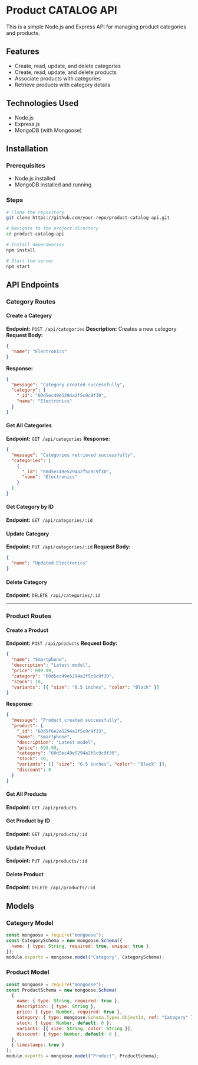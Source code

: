 # Product CATALOG API

This is a simple Node.js and Express API for managing product categories and products.

## Features

- Create, read, update, and delete categories
- Create, read, update, and delete products
- Associate products with categories
- Retrieve products with category details

## Technologies Used

- Node.js
- Express.js
- MongoDB (with Mongoose)

## Installation

### Prerequisites

- Node.js installed
- MongoDB installed and running

### Steps

```bash
# Clone the repository
git clone https://github.com/your-repo/product-catalog-api.git

# Navigate to the project directory
cd product-catalog-api

# Install dependencies
npm install

# Start the server
npm start
```

## API Endpoints

### Category Routes

#### Create a Category

**Endpoint:** `POST /api/categories`
**Description:** Creates a new category
**Request Body:**

```json
{
  "name": "Electronics"
}
```

**Response:**

```json
{
  "message": "Category created successfully",
  "category": {
    "_id": "60d5ec49e5294a2f5c9c9f30",
    "name": "Electronics"
  }
}
```

#### Get All Categories

**Endpoint:** `GET /api/categories`
**Response:**

```json
{
  "message": "Categories retrieved successfully",
  "categories": [
    {
      "_id": "60d5ec49e5294a2f5c9c9f30",
      "name": "Electronics"
    }
  ]
}
```

#### Get Category by ID

**Endpoint:** `GET /api/categories/:id`

#### Update Category

**Endpoint:** `PUT /api/categories/:id`
**Request Body:**

```json
{
  "name": "Updated Electronics"
}
```

#### Delete Category

**Endpoint:** `DELETE /api/categories/:id`

---

### Product Routes

#### Create a Product

**Endpoint:** `POST /api/products`
**Request Body:**

```json
{
  "name": "Smartphone",
  "description": "Latest model",
  "price": 699.99,
  "category": "60d5ec49e5294a2f5c9c9f30",
  "stock": 10,
  "variants": [{ "size": "6.5 inches", "color": "Black" }]
}
```

**Response:**

```json
{
  "message": "Product created successfully",
  "product": {
    "_id": "60d5f6e2e5294a2f5c9c9f33",
    "name": "Smartphone",
    "description": "Latest model",
    "price": 699.99,
    "category": "60d5ec49e5294a2f5c9c9f30",
    "stock": 10,
    "variants": [{ "size": "6.5 inches", "color": "Black" }],
    "discount": 0
  }
}
```

#### Get All Products

**Endpoint:** `GET /api/products`

#### Get Product by ID

**Endpoint:** `GET /api/products/:id`

#### Update Product

**Endpoint:** `PUT /api/products/:id`

#### Delete Product

**Endpoint:** `DELETE /api/products/:id`

## Models

### Category Model

```js
const mongoose = require("mongoose");
const CategorySchema = new mongoose.Schema({
  name: { type: String, required: true, unique: true },
});
module.exports = mongoose.model("Category", CategorySchema);
```

### Product Model

```js
const mongoose = require("mongoose");
const ProductSchema = new mongoose.Schema(
  {
    name: { type: String, required: true },
    description: { type: String },
    price: { type: Number, required: true },
    category: { type: mongoose.Schema.Types.ObjectId, ref: "Category" },
    stock: { type: Number, default: 0 },
    variants: [{ size: String, color: String }],
    discount: { type: Number, default: 0 },
  },
  { timestamps: true }
);
module.exports = mongoose.model("Product", ProductSchema);
```